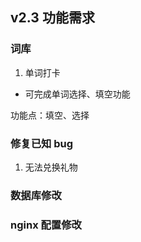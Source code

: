 ## v2.3 功能需求

### 词库

1. 单词打卡

- 可完成单词选择、填空功能

功能点：填空、选择

### 修复已知 bug

1. 无法兑换礼物

### 数据库修改

### nginx 配置修改
